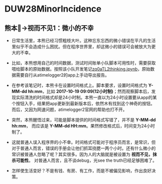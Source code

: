 # DUW28MinorIncidence

## 熊本🐻->视而不见1：微小的不幸
- 日常生活里，本熊已经习惯粗枝大叶。这种忘东忘西的微小错误在平凡的生活里似乎不会造成什么困扰。但在程序世界里，却这微小的错误可会被放大为更大的不幸。

- 比如，本熊想用自己的时间数据，测试时间账单小队脚本可用性时，需要获取喂给脚本的原始数据。按照该小队开发笔记[zq0aTL2thinking.ipynb](https://github.com/DebugUself/du4proto/blob/atl4dama/ipynb/zq0aTL2thinking.ipynb)，原始数据需要自行从atimelogger2的app上手动导出报告。

- 在参考该笔记时，本熊卡在设置时间格式上。脚本要求，设置时间格式为 **Y-MM-dd hh:mm**，比如 **2017-10-19 09:09(12小时制)**；然而观察脚本后，发现实际清洗的时间格式却是24小时制。本熊一直以为24小时设置要从app的某个按钮入手，结果把app更新到最新版本后，依然木有找到这个神奇的按钮。而后，又因为网速问题，atimelogger2官网的帮助也打不开。

- 突然，本熊醒悟过来，可能是脚本提供的时间格式写错了，并不是 **Y-MM-dd hh:mm**， 而应该是 **Y-MM-dd HH:mm**。果然修改格式后，时间变为24小时制了。

- 这就普通人误入程序界的小不幸。时间格式可能对于程序员而言，是常识，但对于普通人而言，错误的手册会让他们抓耳挠腮一两个小时。还有什么微小的常识被普通人忽略了呢？其实很多。因为人的大脑就是被设置为 **视而不见，抹杀可能性**。 对普通人而言，且不谈debug，光see the truth已经足够困难了。

- 怎样使生活变好？不是有钱、有房、有工作，而是不被偏见影响，作出良好决策。
